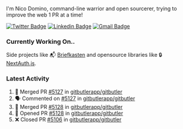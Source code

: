 
I'm Nico Domino, command-line warrior and open sourcerer, trying to improve the web 1 PR at a time!

[![Twitter Badge](https://img.shields.io/badge/-@ndom91-1ca0f1?style=flat-square&labelColor=1ca0f1&logo=twitter&logoColor=white&link=https://twitter.com/ndom91)](https://twitter.com/ndom91) [![Linkedin Badge](https://img.shields.io/badge/-ndom91-blue?style=flat-square&logo=Linkedin&logoColor=white&link=https://www.linkedin.com/in/ndom91/)](https://www.linkedin.com/in/ndom91/) [![Gmail Badge](https://img.shields.io/badge/-yo@ndo.dev-c14438?style=flat-square&logo=mail.ru&logoColor=white&link=mailto:yo@ndo.dev)](mailto:yo@ndo.dev)

### Currently Working On..

Side projects like 📬 [Briefkasten](https://briefkastenhq.com) and opensource libraries like 🔒 [NextAuth.js](https://github.com/nextauthjs/next-auth).

<!--START_SECTION_PROFILE_VIEWS:readme-info-->
<!--END_SECTION_PROFILE_VIEWS:readme-info-->

<!--START_SECTION_DAILY_COMMIT:readme-info-->
<!--END_SECTION_DAILY_COMMIT:readme-info-->

<!--START_SECTION_WEEKLY_COMMIT:readme-info-->
<!--END_SECTION_WEEKLY_COMMIT:readme-info-->

### Latest Activity

<!--START_SECTION:activity-->
1. 🎉 Merged PR [#5127](https://github.com/gitbutlerapp/gitbutler/pull/5127) in [gitbutlerapp/gitbutler](https://github.com/gitbutlerapp/gitbutler)
2. 🗣 Commented on [#5127](https://github.com/gitbutlerapp/gitbutler/pull/5127#issuecomment-2410734139) in [gitbutlerapp/gitbutler](https://github.com/gitbutlerapp/gitbutler)
3. 🎉 Merged PR [#5128](https://github.com/gitbutlerapp/gitbutler/pull/5128) in [gitbutlerapp/gitbutler](https://github.com/gitbutlerapp/gitbutler)
4. 💪 Opened PR [#5128](https://github.com/gitbutlerapp/gitbutler/pull/5128) in [gitbutlerapp/gitbutler](https://github.com/gitbutlerapp/gitbutler)
5. ❌ Closed PR [#5106](https://github.com/gitbutlerapp/gitbutler/pull/5106) in [gitbutlerapp/gitbutler](https://github.com/gitbutlerapp/gitbutler)
<!--END_SECTION:activity-->
